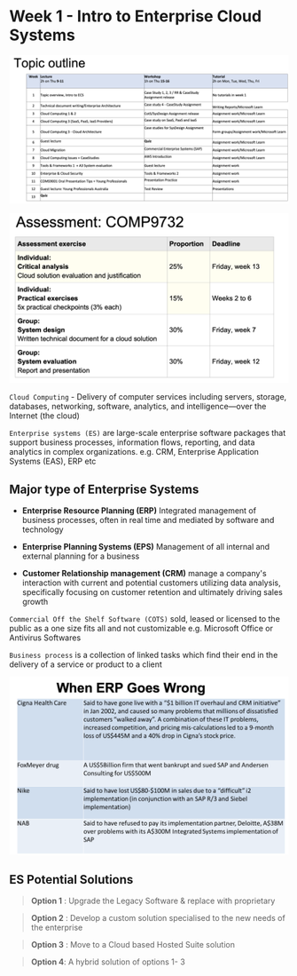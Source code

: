 # Week 1 - Intro to Enterprise Cloud Systems

![topic-outline](images/topic-outline.png)

![assessment-table](images/assessment-table.png)

`Cloud Computing` - Delivery of computer services including servers, storage, databases, networking, software, analytics, and intelligence—over the Internet (the cloud)

`Enterprise systems (ES)` are large-scale enterprise software packages that support business processes, information flows, reporting, and data analytics in complex organizations. e.g. CRM, Enterprise Application Systems (EAS), ERP etc

## Major type of Enterprise Systems

- **Enterprise Resource Planning (ERP)** Integrated management of business processes, often in real time and mediated by software and technology

- **Enterprise Planning Systems (EPS)** Management of all internal and external planning for a business

- **Customer Relationship management (CRM)** manage a company's interaction with current and potential customers utilizing data analysis, specifically focusing on customer retention and ultimately driving sales growth

`Commercial Off the Shelf Software (COTS)` sold, leased or licensed to the public as a one size fits all and not customizable e.g. Microsoft Office or Antivirus Softwares

`Business process` is a collection of linked tasks which find their end in the delivery of a service or product to a client

![erp-goes-wrong](images/erp-goes-wrong.png)

## ES Potential Solutions

> **Option 1** : Upgrade the Legacy Software & replace with proprietary

> **Option 2** : Develop a custom solution specialised to the new needs of the enterprise

> **Option 3** : Move to a Cloud based Hosted Suite solution

> **Option 4**: A hybrid solution of options 1- 3
